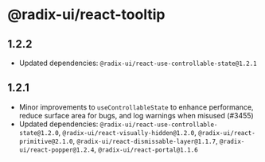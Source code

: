 # @radix-ui/react-tooltip

## 1.2.2

- Updated dependencies: `@radix-ui/react-use-controllable-state@1.2.1`

## 1.2.1

- Minor improvements to `useControllableState` to enhance performance, reduce surface area for bugs, and log warnings when misused (#3455)
- Updated dependencies: `@radix-ui/react-use-controllable-state@1.2.0`, `@radix-ui/react-visually-hidden@1.2.0`, `@radix-ui/react-primitive@2.1.0`, `@radix-ui/react-dismissable-layer@1.1.7`, `@radix-ui/react-popper@1.2.4`, `@radix-ui/react-portal@1.1.6`
